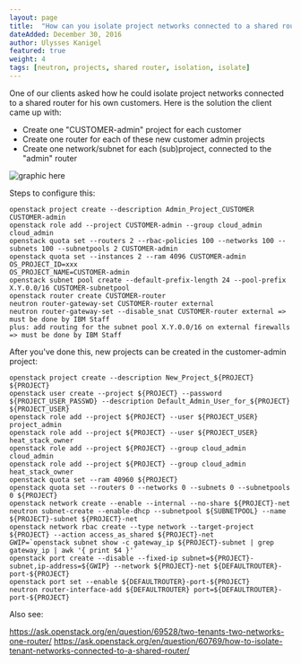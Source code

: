 ```yaml
---
layout: page
title:  "How can you isolate project networks connected to a shared router?"
dateAdded: December 30, 2016
author: Ulysses Kanigel
featured: true
weight: 4
tags: [neutron, projects, shared router, isolation, isolate]
---
```


One of our clients asked how he could isolate project networks connected to a shared router for his own customers.  Here is the solution the client came up with:

* Create one "CUSTOMER-admin" project for each customer
* Create one router for each of these new customer admin projects
* Create one network/subnet for each (sub)project, connected to the "admin" router

![graphic here](../img/isolatetenantnetworks2.png)

Steps to configure this:
```
openstack project create --description Admin_Project_CUSTOMER CUSTOMER-admin
openstack role add --project CUSTOMER-admin --group cloud_admin cloud_admin
openstack quota set --routers 2 --rbac-policies 100 --networks 100 --subnets 100 --subnetpools 2 CUSTOMER-admin
openstack quota set --instances 2 --ram 4096 CUSTOMER-admin
OS_PROJECT_ID=xxx
OS_PROJECT_NAME=CUSTOMER-admin
openstack subnet pool create --default-prefix-length 24 --pool-prefix X.Y.0.0/16 CUSTOMER-subnetpool
openstack router create CUSTOMER-router
neutron router-gateway-set CUSTOMER-router external
neutron router-gateway-set --disable_snat CUSTOMER-router external => must be done by IBM Staff
plus: add routing for the subnet pool X.Y.0.0/16 on external firewalls => must be done by IBM Staff
```

After you've done this, new projects can be created in the customer-admin project:
```
openstack project create --description New_Project_${PROJECT} ${PROJECT}
openstack user create --project ${PROJECT} --password ${PROJECT_USER_PASSWD} --description Default_Admin_User_for_${PROJECT} ${PROJECT_USER}
openstack role add --project ${PROJECT} --user ${PROJECT_USER} project_admin
openstack role add --project ${PROJECT} --user ${PROJECT_USER} heat_stack_owner
openstack role add --project ${PROJECT} --group cloud_admin cloud_admin
openstack role add --project ${PROJECT} --group cloud_admin heat_stack_owner
openstack quota set --ram 40960 ${PROJECT}
openstack quota set --routers 0 --networks 0 --subnets 0 --subnetpools 0 ${PROJECT}
openstack network create --enable --internal --no-share ${PROJECT}-net
neutron subnet-create --enable-dhcp --subnetpool ${SUBNETPOOL} --name ${PROJECT}-subnet ${PROJECT}-net
openstack network rbac create --type network --target-project ${PROJECT} --action access_as_shared ${PROJECT}-net
GWIP=`openstack subnet show -c gateway_ip ${PROJECT}-subnet | grep gateway_ip | awk '{ print $4 }'`
openstack port create --disable --fixed-ip subnet=${PROJECT}-subnet,ip-address=${GWIP} --network ${PROJECT}-net ${DEFAULTROUTER}-port-${PROJECT}
openstack port set --enable ${DEFAULTROUTER}-port-${PROJECT}
neutron router-interface-add ${DEFAULTROUTER} port=${DEFAULTROUTER}-port-${PROJECT}
```

Also see:

https://ask.openstack.org/en/question/69528/two-tenants-two-networks-one-router/
https://ask.openstack.org/en/question/60769/how-to-isolate-tenant-networks-connected-to-a-shared-router/
